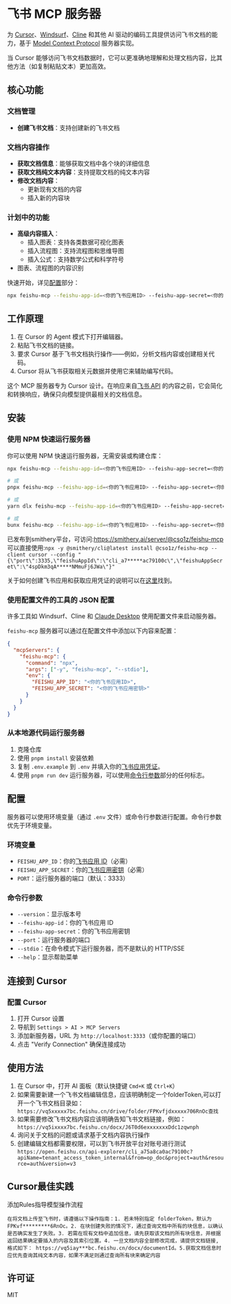 # 飞书 MCP 服务器

为 [Cursor](https://cursor.sh/)、[Windsurf](https://codeium.com/windsurf)、[Cline](https://cline.bot/) 和其他 AI 驱动的编码工具提供访问飞书文档的能力，基于 [Model Context Protocol](https://modelcontextprotocol.io/introduction) 服务器实现。

当 Cursor 能够访问飞书文档数据时，它可以更准确地理解和处理文档内容，比其他方法（如复制粘贴文本）更加高效。

## 核心功能

### 文档管理
- **创建飞书文档**：支持创建新的飞书文档

### 文档内容操作
- **获取文档信息**：能够获取文档中各个块的详细信息
- **获取文档纯文本内容**：支持提取文档的纯文本内容
- **修改文档内容**：
  - 更新现有文档的内容
  - 插入新的内容块

### 计划中的功能
- **高级内容插入**：
  - 插入图表：支持各类数据可视化图表
  - 插入流程图：支持流程图和思维导图
  - 插入公式：支持数学公式和科学符号
- 图表、流程图的内容识别

快速开始，详见[配置](#配置)部分：

```bash
npx feishu-mcp --feishu-app-id=<你的飞书应用ID> --feishu-app-secret=<你的飞书应用密钥>
```

## 工作原理

1. 在 Cursor 的 Agent 模式下打开编辑器。
2. 粘贴飞书文档的链接。
3. 要求 Cursor 基于飞书文档执行操作——例如，分析文档内容或创建相关代码。
4. Cursor 将从飞书获取相关元数据并使用它来辅助编写代码。

这个 MCP 服务器专为 Cursor 设计。在响应来自[飞书 API](https://open.feishu.cn/document/home/introduction-to-lark-open-platform/overview) 的内容之前，它会简化和转换响应，确保只向模型提供最相关的文档信息。
## 安装

### 使用 NPM 快速运行服务器

你可以使用 NPM 快速运行服务器，无需安装或构建仓库：

```bash
npx feishu-mcp --feishu-app-id=<你的飞书应用ID> --feishu-app-secret=<你的飞书应用密钥>

# 或
pnpx feishu-mcp --feishu-app-id=<你的飞书应用ID> --feishu-app-secret=<你的飞书应用密钥>

# 或
yarn dlx feishu-mcp --feishu-app-id=<你的飞书应用ID> --feishu-app-secret=<你的飞书应用密钥>

# 或
bunx feishu-mcp --feishu-app-id=<你的飞书应用ID> --feishu-app-secret=<你的飞书应用密钥>
```

已发布到smithery平台，可访问:https://smithery.ai/server/@cso1z/feishu-mcp 
可以直接使用:`npx -y @smithery/cli@latest install @cso1z/feishu-mcp --client cursor --config "{\"port\":3335,\"feishuAppId\":\"cli_a7*****ac79100c\",\"feishuAppSecret\":\"4spDkm3qA*****NMmuFj6JWa\"}"`



关于如何创建飞书应用和获取应用凭证的说明可以在[这里](https://open.feishu.cn/document/home/develop-a-bot-in-5-minutes/create-an-app)找到。

### 使用配置文件的工具的 JSON 配置

许多工具如 Windsurf、Cline 和 [Claude Desktop](https://claude.ai/download) 使用配置文件来启动服务器。

`feishu-mcp` 服务器可以通过在配置文件中添加以下内容来配置：

```json
{
  "mcpServers": {
    "feishu-mcp": {
      "command": "npx",
      "args": ["-y", "feishu-mcp", "--stdio"],
      "env": {
        "FEISHU_APP_ID": "<你的飞书应用ID>",
        "FEISHU_APP_SECRET": "<你的飞书应用密钥>"
      }
    }
  }
}
```

### 从本地源代码运行服务器

1. 克隆仓库
2. 使用 `pnpm install` 安装依赖
3. 复制 `.env.example` 到 `.env` 并填入你的[飞书应用凭证](https://open.feishu.cn/document/home/develop-a-bot-in-5-minutes/create-an-app)。
4. 使用 `pnpm run dev` 运行服务器，可以使用[命令行参数](#命令行参数)部分的任何标志。

## 配置

服务器可以使用环境变量（通过 `.env` 文件）或命令行参数进行配置。命令行参数优先于环境变量。

### 环境变量

- `FEISHU_APP_ID`：你的[飞书应用 ID](https://open.feishu.cn/document/home/develop-a-bot-in-5-minutes/create-an-app)（必需）
- `FEISHU_APP_SECRET`：你的[飞书应用密钥](https://open.feishu.cn/document/home/develop-a-bot-in-5-minutes/create-an-app)（必需）
- `PORT`：运行服务器的端口（默认：3333）

### 命令行参数

- `--version`：显示版本号
- `--feishu-app-id`：你的飞书应用 ID
- `--feishu-app-secret`：你的飞书应用密钥
- `--port`：运行服务器的端口
- `--stdio`：在命令模式下运行服务器，而不是默认的 HTTP/SSE
- `--help`：显示帮助菜单

## 连接到 Cursor

### 配置 Cursor

1. 打开 Cursor 设置
2. 导航到 `Settings > AI > MCP Servers`
3. 添加新服务器，URL 为 `http://localhost:3333`（或你配置的端口）
4. 点击 "Verify Connection" 确保连接成功

## 使用方法

1. 在 Cursor 中，打开 AI 面板（默认快捷键 `Cmd+K` 或 `Ctrl+K`）
2. 如果需要新建一个飞书文档编辑信息，应该明确制定一个folderToken,可以打开一个飞书文档目录如：`https://vq5xxxxx7bc.feishu.cn/drive/folder/FPKvfjdxxxxx706RnOc查找`
2. 如果需要修改飞书文档内容应该明确告知飞书文档链接，例如：`https://vq5ixxxx7bc.feishu.cn/docx/J6T0d6exxxxxxxDdc1zqwnph`
3. 询问关于文档的问题或请求基于文档内容执行操作
4. 创建编辑文档都需要权限，可以到飞书开放平台对账号进行测试`https://open.feishu.cn/api-explorer/cli_a75a8ca0ac79100c?apiName=tenant_access_token_internal&from=op_doc&project=auth&resource=auth&version=v3`

## Cursor最佳实践

添加Rules指导模型操作流程

`在将文档上传至飞书时，请遵循以下操作指南：1. 若未特别指定 folderToken，默认为 FPKvf*********6RnOc。2. 在块创建失败的情况下，通过查询文档中所有的块信息，以确认是否确实发生了失败。3. 若需在现有文档中追加信息，请先获取该文档的所有块信息，并根据返回结果确定要插入的内容及其索引位置。4. 一旦文档内容全部修改完成，请提供文档链接,格式如下： https://vq5iay***bc.feishu.cn/docx/documentId。5.获取文档信息时应优先查询其纯文本内容，如果不满足则通过查询所有块来确定内容`
## 许可证

MIT
